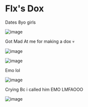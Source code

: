 <h1>Flx's Dox</h1>


Dates 8yo girls

![image](https://user-images.githubusercontent.com/98287650/231044341-acc6d030-d99d-4fee-b0b8-f58383cbc42f.png)


Got Mad At me for making a dox 💀

![image](https://user-images.githubusercontent.com/98287650/231044202-1d1357f6-cd3a-4c19-9229-8c23711b9ef7.png)

![image](https://user-images.githubusercontent.com/98287650/231044146-238b101e-c6b2-4427-a958-a4f7be7e2b01.png)

Emo lol

![image](https://user-images.githubusercontent.com/98287650/231044612-326da894-912a-4d6f-b94a-91e99591cb01.png)

Crying Bc i called him EMO LMFAOOO

![image](https://user-images.githubusercontent.com/98287650/231044876-a3a3852d-b724-4a97-8f41-7a0364abeb6a.png)
